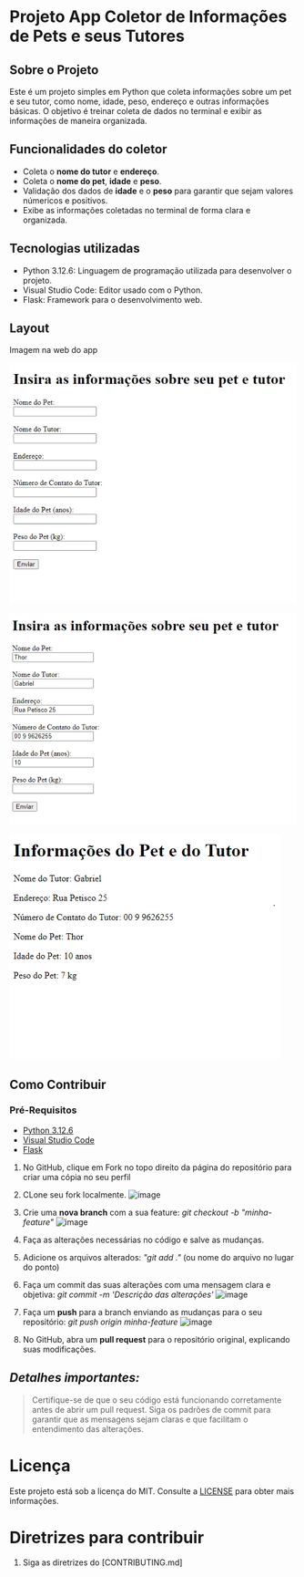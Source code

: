 # Projeto App Coletor de Informações de Pets e seus Tutores

## Sobre o Projeto 
Este é um projeto simples em Python que coleta informações sobre um pet e seu tutor, como nome, idade, peso, endereço e outras informações básicas.
O objetivo é treinar coleta de dados no terminal e exibir as informações de maneira organizada.

## Funcionalidades do coletor
- Coleta o **nome do tutor** e **endereço**.
- Coleta o **nome do pet**, **idade** e **peso**.
- Validação dos dados de **idade** e o **peso** para garantir que sejam valores númericos e positivos.
- Exibe as informações coletadas no terminal de forma clara e organizada.

## Tecnologias utilizadas
- Python 3.12.6: Linguagem de programação utilizada para desenvolver o projeto.
- Visual Studio Code: Editor usado com o Python.
- Flask: Framework para o desenvolvimento web.


## Layout

Imagem na web do app

![Layout](<static/web app 1.png>)

![desenvolvendoapp](<static/web app 2.png>)

![concluidoapp](<static/web app 3.png>)



## Como Contribuir

### Pré-Requisitos

- [Python 3.12.6](https://www.python.org/downloads/)
- [Visual Studio Code](https://code.visualstudio.com/Download)
- [Flask](https://flask.palletsprojects.com/en/3.0.x/)


1. No GitHub, clique em Fork no topo direito da página do repositório para criar uma cópia no seu perfil

2. CLone seu fork localmente.
   ![image](https://github.com/user-attachments/assets/4c5134c1-8df9-4dc4-914a-bbee7898dab5)
   

3. Crie uma **nova branch** com a sua feature: *git checkout -b "minha-feature"*
   ![image](https://github.com/user-attachments/assets/e45ea65e-c70c-4bd9-9607-4c6bfe97215e)


4. Faça as alterações necessárias no código e salve as mudanças.


5. Adicione os arquivos alterados: *"git add ."* (ou nome do arquivo no lugar do ponto)

   
6. Faça um commit das suas alterações com uma mensagem clara e objetiva: *git commit -m 'Descrição das alterações'*
   ![image](https://github.com/user-attachments/assets/98d9359f-a8d2-4dc8-b941-045072ef14ec)


7. Faça um **push** para a branch enviando as mudanças para o seu repositório: *git push origin minha-feature*
    ![image](https://github.com/user-attachments/assets/8d16d134-ae32-4dd1-9299-1acc947f4128)


8. No GitHub, abra um **pull request** para o repositório original, explicando suas modificações.




  ## **_Detalhes importantes:_**
  >Certifique-se de que o seu código está funcionando corretamente antes de abrir um pull request.
  >Siga os padrões de commit para garantir que as mensagens sejam claras e que facilitam o entendimento das alterações.
   
   # Licença
   Este projeto está sob a licença do MIT. Consulte a [LICENSE](https://github.com/michelle-sstudart/Projeto-Versionamento-Ada/blob/main/LICENSE) para obter mais informações.
  
  # Diretrizes para contribuir
  1. Siga as diretrizes do [CONTRIBUTING.md]
